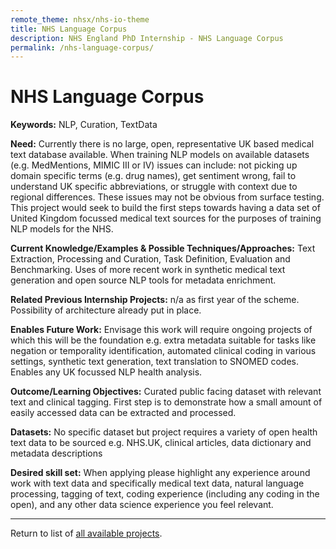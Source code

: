 ```yaml
---
remote_theme: nhsx/nhs-io-theme
title: NHS Language Corpus
description: NHS England PhD Internship - NHS Language Corpus
permalink: /nhs-language-corpus/
---
```


# NHS Language Corpus

**Keywords:** NLP, Curation, TextData

**Need:** Currently there is no large, open, representative UK based medical text database available.  When training NLP models on available datasets (e.g. MedMentions, MIMIC III or IV) issues can include: not picking up domain specific terms (e.g. drug names), get sentiment wrong, fail to understand UK specific abbreviations, or struggle with context due to regional differences.  These issues may not be obvious from surface testing.  This project would seek to build the first steps towards having a data set of United Kingdom focussed medical text sources for the purposes of training NLP models for the NHS.

**Current Knowledge/Examples & Possible Techniques/Approaches:** Text Extraction, Processing and Curation, Task Definition, Evaluation and Benchmarking.  Uses of more recent work in synthetic medical text generation and open source NLP tools for metadata enrichment.

**Related Previous Internship Projects:** n/a as first year of the scheme.  Possibility of architecture already put in place.

**Enables Future Work:** Envisage this work will require ongoing projects of which this will be the foundation e.g. extra metadata suitable for tasks like negation or temporality identification, automated clinical coding in various settings, synthetic text generation, text translation to SNOMED codes.  Enables any UK focussed NLP health analysis.

**Outcome/Learning Objectives:** Curated public facing dataset with relevant text and clinical tagging.  First step is to demonstrate how a small amount of easily accessed data can be extracted and processed.

**Datasets:** No specific dataset but project requires a variety of open health text data to be sourced e.g. NHS.UK, clinical articles, data dictionary and metadata descriptions

**Desired skill set:** When applying please highlight any experience around work with text data and specifically medical text data, natural language processing, tagging of text, coding experience (including any coding in the open), and any other data science experience you feel relevant.

---
Return to list of [all available projects](https://nhsx.github.io/nhsx-internship-projects/).
